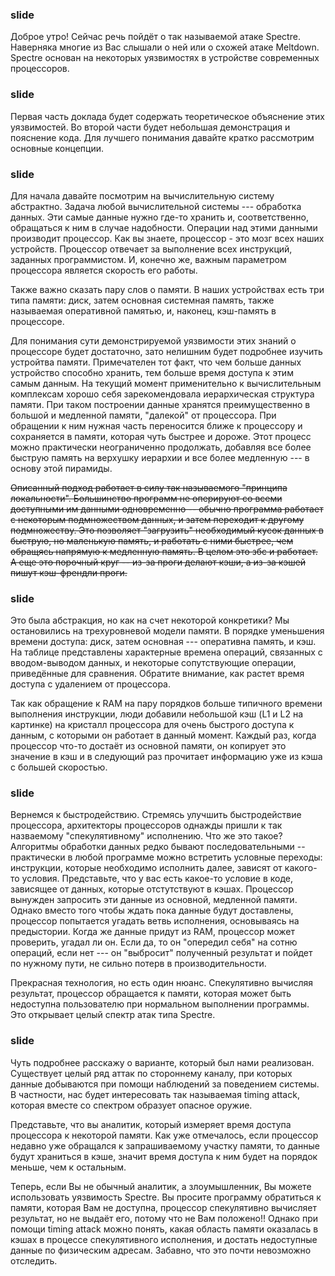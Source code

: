 ### slide
Доброе утро! Сейчас речь пойдёт о так называемой атаке Spectre. Наверняка многие из Вас слышали о ней или о схожей атаке Meltdown. Spectre основан на некоторых уязвимостях в устройстве современных процессоров.

### slide
Первая часть доклада будет содержать теоретическое объяснение этих уязвимостей. Во второй части будет небольшая демонстрация и пояснение кода. Для лучшего понимания давайте кратко рассмотрим основные концепции.

### slide
Для начала давайте посмотрим на вычислительную систему абстрактно. Задача любой вычислительной системы --- обработка данных. Эти самые данные нужно где-то хранить и, соответственно, обращаться к ним в случае надобности. Операции над этими данными производит процессор. Как вы знаете, процессор - это мозг всех наших устройств. Процессор отвечает за выполнение всех инструкций, заданных программистом. И, конечно же, важным параметром процессора является скорость его работы.

Также важно сказать пару слов о памяти. В наших устройствах есть три типа памяти: диск, затем основная системная память, также называемая оперативной памятью, и, наконец, кэш-память в процессоре.

Для понимания сути демонстрируемой уязвимости этих знаний о процессоре будет достаточно, зато нелишним будет подробнее изучить устройтва памяти. Примечателен тот факт, что чем больше данных устройство способно хранить, тем больше время доступа к этим самым данным. На текущий момент применительно к вычислительным комплексам хорошо себя зарекомендовала иерархическая структура памяти. При таком построении данные хранятся преимущественно в большой и медленной памяти, "далекой" от процессора. При обращении к ним нужная часть переносится ближе к процессору и сохраняется в памяти, которая чуть быстрее и дороже. Этот процесс можно практически неограниченно продолжать, добавляя все более быструю память на верхушку иерархии и все более медленную --- в основу этой пирамиды.

~~Описанный подход работает в силу так называемого "принципа локальности". Большинство программ не оперируют со всеми доступными им данными одновременно -- обычно программа работает с некоторым подмножеством данных, и затем переходит к другому подмножеству. Это позволяет "загрузить" необходимый кусок данных в быструю, но маленькую память, и работать с ними быстрее, чем обращясь напрямую к медленную память. В целом это збс и работает. А еще это порочный круг -- из-за проги делают кэши, а из-за кэшей пишут кэш-френдли проги.~~

### slide
Это была абстракция, но как на счет некоторой конкретики? Мы остановились на трехуровневой модели памяти. В порядке уменьшения времени доступа: диск, затем основная --- оперативна память, и кэш. На таблице представлены характерные времена операций, связанных с вводом-выводом данных, и некоторые сопутствующие операции, приведённые для сравнения. Обратите внимание, как растет время доступа с удалением от процессора.

Так как обращение к RAM на пару порядков больше типичного времени выполнения инструкции, люди добавили небольшой кэш (L1 и L2 на картинке) на кристалл процессора для очень быстрого доступа к данным, с которыми он работает в данный момент. Каждый раз, когда процессор что-то достаёт из основной памяти, он копирует это значение в кэш и в следующий раз прочитает информацию уже из кэша с большей скоростью.

### slide
Вернемся к быстродействию. Стремясь улучшить быстродействие процессора, архитекторы процессоров однажды пришли к так назваемому "спекулятивному" исполнению. Что же это такое? Алгоритмы обработки данных редко бывают последовательными -- практически в любой программе можно встретить условные переходы: инструкции, которые необходимо исполнить далее, зависят от какого-то условия. Представьте, что у вас есть какое-то условие в коде, зависящее от данных, которые отстутствуют в кэшах. Процессор вынужден запросить эти данные из основной, медленной памяти. Однако вместо того чтобы ждать пока данные будут доставлены, процессор попытается угадать ветвь исполнения, основываясь на предыстории. Когда же данные придут из RAM, процессор может проверить, угадал ли он. Если да, то он "опередил себя" на сотню операций, если нет --- он "выбросит" полученный результат и пойдет по нужному пути, не сильно потерв в производительности.

Прекрасная технология, но есть один нюанс. Спекулятивно вычисляя результат, процессор обращается к памяти, которая может быть недоступна пользователю при нормальном выполнении программы. Это открывает целый спектр атак типа Spectre.

### slide
Чуть подробнее расскажу о варианте, который был нами реализован.
Существует целый ряд аттак по стороннему каналу, при которых данные добываются при помощи наблюдений за поведением системы. В частности, нас будет интересовать так называемая timing attack, которая вместе со спектром образует опасное оружие. 

Представьте, что вы аналитик, который измеряет время доступа процессора к некоторой памяти. Как уже отмечалось, если процессор недавно уже обращался к запрашиваемому участку памяти, то данные будут храниться в кэше, значит время доступа к ним будет на порядок меньше, чем к остальным.

Теперь, если Вы не обычный аналитик, а злоумышленник, Вы можете использовать уязвимость Spectre. Вы просите программу обратиться к памяти, которая Вам не доступна, процессор спекулятивно вычисляет результат, но не выдаёт его, потому что не Вам положено!! Однако при помощи timing attack можно понять, какая область памяти оказалась в кэшах в процессе спекулятивного исполнения, и достать недоступные данные по физическим адресам. Забавно, что это почти невозможно отследить.

